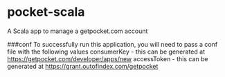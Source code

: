 # pocket-scala
A Scala app to manage a getpocket.com account

###conf
To successfully run this application, you will need to pass a conf file with the following values
consumerKey - this can be generated at https://getpocket.com/developer/apps/new
accessToken - this can be generated at https://grant.outofindex.com/getpocket

